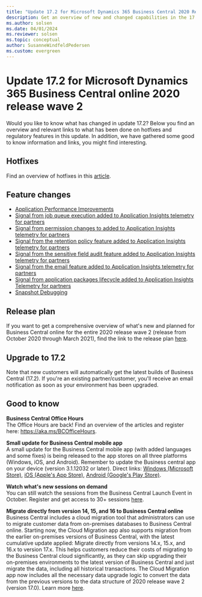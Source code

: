 ```yaml
---
title: "Update 17.2 for Microsoft Dynamics 365 Business Central 2020 Release Wave 2"
description: Get an overview of new and changed capabilities in the 17.2 update of Business Central online, which is part of 2020 release wave 2.
ms.author: solsen
ms.date: 04/01/2024
ms.reviewer: solsen
ms.topic: conceptual
author: SusanneWindfeldPedersen
ms.custom: evergreen
---
```


# Update 17.2 for Microsoft Dynamics 365 Business Central online 2020 release wave 2

Would you like to know what has changed in update 17.2? Below you find an overview and relevant links to what has been done on hotfixes and regulatory features in this update. In addition, we have gathered some good to know information and links, you might find interesting.

## Hotfixes
Find an overview of hotfixes in this [article](https://support.microsoft.com/help/4583554/update-17-2-for-microsoft-dynamics-365-business-central-2020-release).

## Feature changes
- [Application Performance Improvements](/dynamics365-release-plan/2020wave2/smb/dynamics365-business-central/application-performance-improvements) 
- [Signal from job queue execution added to Application Insights telemetry for partners](../administration/telemetry-job-queue-lifecycle-trace.md)
- [Signal from permission changes to added to Application Insights telemetry for partners](../administration/telemetry-permission-changes-trace.md) 
- [Signal from the retention policy feature added to Application Insights telemetry for partners](/dynamics365-release-plan/2020wave2/smb/dynamics365-business-central/signal-retention-policy-feature-added-application-insights-telemetry-partners) 
- [Signal from the sensitive field audit feature added to Application Insights telemetry for partners](../administration/telemetry-field-monitoring-trace.md)
- [Signal from the email feature added to Application Insights telemetry for partners](../administration/telemetry-email-trace.md)
- [Signal from application packages lifecycle added to Application Insights Telemetry for partners](..\administration\telemetry-configuration-package-trace.md)
- [Snapshot Debugging](../developer/devenv-snapshot-debugging.md)  


## Release plan
If you want to get a comprehensive overview of what's new and planned for Business Central online for the entire 2020 release wave 2 (release from October 2020 through March 2021), find the link to the release plan [here](/dynamics365-release-plan/2020wave2/smb/dynamics365-business-central/planned-features).


## Upgrade to 17.2
Note that new customers will automatically get the latest builds of Business Central (17.2). If you're an existing partner/customer, you'll receive an email notification as soon as your environment has been upgraded.

## Good to know

**Business Central Office Hours**  
The Office Hours are back! Find an overview of the articles and register here: https://aka.ms/BCOfficeHours. 

**Small update for Business Central mobile app**  
A small update for the Business Central mobile app (with added languages and some fixes) is being released to the app stores on all three platforms (Windows, iOS, and Android). Remember to update the Business central app on your device (version 3.1.12032 or later). Direct links: [Windows (Microsoft Store)](https://www.microsoft.com/p/microsoft-dynamics-365-business-central/9nblggh4ql79?rtc=1&activetab=pivot:overviewtab), [iOS (Apple's App Store)](https://apps.apple.com/app/project-madeira/id1093325047), [Android (Google's Play Store)](https://play.google.com/store/apps/details?id=com.microsoft.dynamics.ProjectMadeira).

**Watch what's new sessions on demand**  
You can still watch the sessions from the Business Central Launch Event in October. Register and get access to 30+ sessions [here](https://aka.ms/MSDyn365BCLaunchEvent).

**Migrate directly from version 14, 15, and 16 to Business Central online**  
Business Central includes a cloud migration tool that administrators can use to migrate customer data from on-premises databases to Business Central online. Starting now, the Cloud Migration app also supports migration from the earlier on-premises versions of Business Central, with the latest cumulative update applied: Migrate directly from versions 14.x, 15.x, and 16.x to version 17.x. 
This helps customers reduce their costs of migrating to the Business Central cloud significantly, as they can skip upgrading their on-premises environments to the latest version of Business Central and just migrate the data, including all historical transactions. The Cloud Migration app now includes all the necessary data upgrade logic to convert the data from the previous versions to the data structure of 2020 release wave 2 (version 17.0). Learn more [here](../administration/migrate-business-central-on-premises.md).